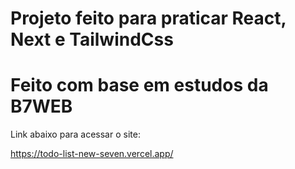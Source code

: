 # Projeto feito para praticar React, Next e TailwindCss

# Feito com base em estudos da B7WEB

Link abaixo para acessar o site:

https://todo-list-new-seven.vercel.app/

